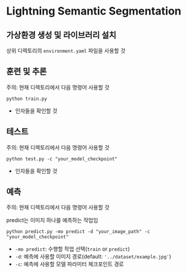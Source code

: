 # Lightning Semantic Segmentation

## 가상환경 생성 및 라이브러리 설치
상위 디렉토리의 `environment.yaml` 파일을 사용할 것

## 훈련 및 추론
주의: 현재 디렉토리에서 다음 명령어 사용할 것
```shell
python train.py
```
- 인자들을 확인할 것

## 테스트
주의: 현재 디렉토리에서 다음 명령어 사용할 것
```shell
python test.py -c "your_model_checkpoint"
```
- 인자들을 확인할 것

## 예측
주의: 현재 디렉토리에서 다음 명령어 사용할 것

predict는 이미지 하나를 예측하는 작업임
```shell
python predict.py -mo predict -d "your_image_path" -c "your_model_checkpoint"
```
- `-mo predict`: 수행할 작업 선택(`train` or `predict`) 
- `-d`: 예측에 사용할 이미지 경로(default: `'../dataset/example.jpg'`)
- `-c`: 예측에 사용할 모델 파라미터 체크포인트 경로
